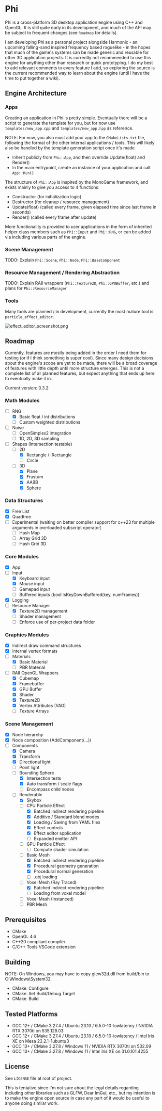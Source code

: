 # Phi

Phi is a cross-platform 3D desktop application engine using C++ and OpenGL. It is still quite early in its development, and much of the API may be subject to frequent changes (see `Roadmap` for details).

I am developing Phi as a personal project alongside Harmonic - an upcoming falling-sand inspired frequency based roguelike - in the hopes that much of the game's systems can be made generic and reusable for other 3D application projects. It is currently not recommended to use this engine for anything other than research or quick prototyping. I do my best to add relevant comments to every feature I add, so exploring the source is the current recommended way to learn about the engine (until I have the time to put together a wiki).

## Engine Architecture

### Apps

Creating an application in Phi is pretty simple. Eventually there will be a script to generate the template for you, but for now use `templates/new_app.cpp` and `templates/new_app.hpp` as reference.

NOTE: For now, you also must add your app to the `CMakeLists.txt` file, following the format of the other internal applications / tools. This will likely also be handled by the template generation script once it's made.

- Inherit publicly from `Phi::App`, and then override Update(float) and Render()
- In the main entrypoint, create an instance of your application and call `App::Run()`

The structure of `Phi::App` is inspired by the MonoGame framework, and exists mainly to give you access to 4 functions:

- Constructor (for initialization logic)
- Destructor (for cleanup / resource management)
- Update(float) (called every frame, given elapsed time since last frame in seconds)
- Render() (called every frame after update)

More functionality is provided to user applications in the form of inherited helper class members such as `Phi::Input` and `Phi::RNG`, or can be added via including various parts of the engine.

### Scene Management

TODO: Explain `Phi::Scene`, `Phi::Node`, `Phi::BaseComponent`

### Resource Management / Rendering Abstraction

TODO: Explain RAII wrappers (`Phi::Texture2D`, `Phi::GPUBuffer`, etc.) and plans for `Phi::ResourceManager`

### Tools

Many tools are planned / in development, currently the most mature tool is `particle_effect_editor`.

![effect_editor_screenshot.png](https://github.com/Chestnut45/phi/blob/main/screenshots/effect_editor_screenshot.png)

## Roadmap

Currently, features are mostly being added in the order I need them for testing (or if I think something is super cool). Since many design decisions about the engine's scope are yet to be made, there will be a broad coverage of features with little depth until more structure emerges. This is not a complete list of all planned features, but expect anything that ends up here to eventually make it in.

Current version: 0.3.2

### Math Modules
- [ ] RNG
    - [x] Basic float / int distributions
    - [ ] Custom weighted distributions
- [ ] Noise
    - [ ] OpenSimplex2 integration
    - [ ] 1D, 2D, 3D sampling
- [ ] Shapes (Intersection testable)
    - [ ] 2D
        - [x] Rectangle / IRectangle
        - [ ] Circle
    - [ ] 3D
        - [x] Plane
        - [x] Frustum
        - [x] AABB
        - [x] Sphere
### Data Structures
- [x] Free List
- [x] Quadtree
- [ ] Experimental (waiting on better compiler support for c++23 for multiple arguments in overloaded subscript operator)
    - [ ] Hash Map
    - [ ] Array Grid 3D
    - [ ] Hash Grid 3D
### Core Modules
- [x] App
- [ ] Input
    - [x] Keyboard input
    - [x] Mouse input
    - [ ] Gamepad input
    - [ ] Buffered inputs (bool IsKeyDownBuffered(key, numFrames))
- [x] Logging
- [ ] Resource Manager
    - [x] Texture2D management
    - [ ] Shader management
    - [ ] Enforce use of per-project data folder
### Graphics Modules
- [x] Indirect draw command structures
- [x] Internal vertex formats
- [ ] Materials
    - [x] Basic Material
    - [ ] PBR Material
- [ ] RAII OpenGL Wrappers
    - [x] Cubemap
    - [x] Framebuffer
    - [x] GPU Buffer
    - [x] Shader
    - [x] Texture2D
    - [x] Vertex Attributes (VAO)
    - [ ] Texture Arrays
### Scene Management
- [x] Node hierarchy
- [x] Node composition (AddComponent<T>(...))
- [ ] Components
    - [x] Camera
    - [x] Transform
    - [x] Directional light
    - [ ] Point light
    - [ ] Bounding Sphere
        - [x] Intersection tests
        - [x] Auto transform / scale flags
        - [ ] Encompass child nodes
    - [ ] Renderable
        - [x] Skybox
        - [ ] CPU Particle Effect
            - [x] Batched indirect rendering pipeline
            - [x] Additive / Standard blend modes
            - [x] Loading / Saving from YAML files
            - [x] Effect controls
            - [x] Effect editor application
            - [ ] Expanded emitter API
        - [ ] GPU Particle Effect
            - [ ] Compute shader simulation
        - [ ] Basic Mesh
            - [x] Batched indirect rendering pipeline
            - [x] Procedural geometry generation
            - [x] Procedural normal generation
            - [ ] .obj loading
        - [ ] Voxel Mesh (Ray Traced)
            - [x] Batched indirect rendering pipeline
            - [ ] Loading from voxel model
        - [ ] Voxel Mesh (Instanced)
        - [ ] PBR Mesh

## Prerequisites

- CMake
- OpenGL 4.6
- C++20 compliant compiler
- C/C++ Tools VSCode extension

## Building

NOTE: On Windows, you may have to copy glew32d.dll from build/bin to C:\Windows\System32.

- CMake: Configure
- CMake: Set Build/Debug Target
- CMake: Build

## Tested Platforms

- GCC 12+ / CMake 3.27.4 / Ubuntu 23.10 / 6.5.0-10-lowlatency / NVIDIA RTX 3070ti on 535.129.03
- GCC 12+ / CMake 3.27.4 / Ubuntu 23.10 / 6.5.0-10-lowlatency / Intel Iris XE on Mesa 23.2.1-1ubuntu3
- GCC 13+ / CMake 3.27.8 / Windows 11 / NVIDIA RTX 3070ti on 532.09
- GCC 13+ / CMake 3.27.8 / Windows 11 / Intel Iris XE on 31.0.101.4255

## License

See `LICENSE` file at root of project.

This is tentative since I'm not sure about the legal details regarding including other libraries such as GLFW, Dear ImGui, etc., but my intention is to make the engine open source in case any part of it would be useful to anyone doing similar work.